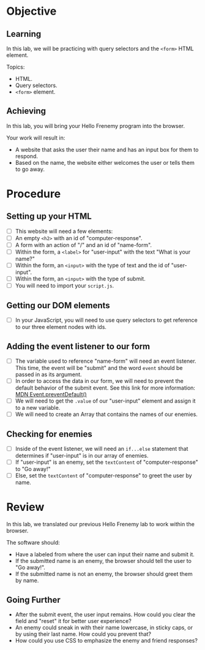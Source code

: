 # Objective

## Learning

In this lab, we will be practicing with query selectors and the `<form>` HTML element.

Topics:

- HTML.
- Query selectors.
- `<form>` element.

## Achieving

In this lab, you will bring your Hello Frenemy program into the browser.

Your work will result in:

- A website that asks the user their name and has an input box for them to respond.
- Based on the name, the website either welcomes the user or tells them to go away.

# Procedure

## Setting up your HTML

- [ ] This website will need a few elements:
- [ ] An empty `<h2>` with an id of "computer-response".
- [ ] A form with an action of "/" and an id of "name-form".
- [ ] Within the form, a `<label>` for "user-input" with the text "What is your name?"
- [ ] Within the form, an `<input>` with the type of text and the id of "user-input".
- [ ] Within the form, an `<input>` with the type of submit.
- [ ] You will need to import your `script.js`.

## Getting our DOM elements

- [ ] In your JavaScript, you will need to use query selectors to get reference to our three element nodes with ids.

## Adding the event listener to our form

- [ ] The variable used to reference "name-form" will need an event listener. This time, the event will be "submit" and the word `event` should be passed in as its argument.
- [ ] In order to access the data in our form, we will need to prevent the default behavior of the submit event. See this link for more information: [MDN Event.preventDefault()](https://developer.mozilla.org/en-US/docs/Web/API/Event/preventDefault)
- [ ] We will need to get the `.value` of our "user-input" element and assign it to a new variable.
- [ ] We will need to create an Array that contains the names of our enemies.

## Checking for enemies

- [ ] Inside of the event listener, we will need an `if...else` statement that determines if "user-input" is in our array of enemies.
- [ ] If "user-input" is an enemy, set the `textContent` of "computer-response" to "Go away!"
- [ ] Else, set the `textContent` of "computer-response" to greet the user by name.

# Review

In this lab, we translated our previous Hello Frenemy lab to work within the browser.

The software should:

- Have a labeled from where the user can input their name and submit it.
- If the submitted name is an enemy, the browser should tell the user to "Go away!".
- If the submitted name is not an enemy, the browser should greet them by name.

## Going Further

- After the submit event, the user input remains. How could you clear the field and "reset" it for better user experience?
- An enemy could sneak in with their name lowercase, in sticky caps, or by using their last name. How could you prevent that?
- How could you use CSS to emphasize the enemy and friend responses?
